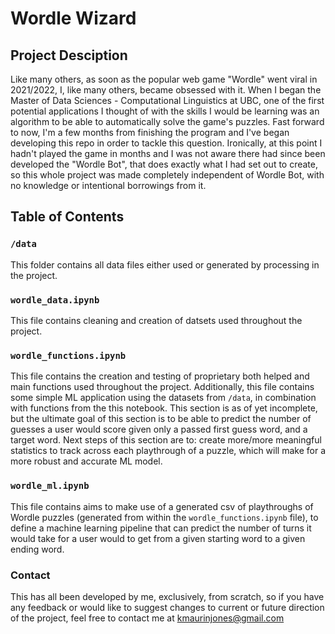 # Wordle Wizard
## Project Desciption
Like many others, as soon as the popular web game "Wordle" went viral in 2021/2022, I, like many others, became obsessed with it. When I began the Master of Data Sciences - Computational Linguistics at UBC, one of the first potential applications I thought of with the skills I would be learning was an algorithm to be able to automatically solve the game's puzzles. Fast forward to now, I'm a few months from finishing the program and I've began developing this repo in order to tackle this question. Ironically, at this point I hadn't played the game in months and I was not aware there had since been developed the "Wordle Bot", that does exactly what I had set out to create, so this whole project was made completely independent of Wordle Bot, with no knowledge or intentional borrowings from it.

## Table of Contents
### `/data`
This folder contains all data files either used or generated by processing in the project.

### `wordle_data.ipynb`
This file contains cleaning and creation of datsets used throughout the project.
### `wordle_functions.ipynb`
This file contains the creation and testing of proprietary both helped and main functions used throughout the project. Additionally, this file contains some simple ML application using the datasets from `/data`, in combination with functions from the this notebook. This section is as of yet incomplete, but the ultimate goal of this section is to be able to predict the number of guesses a user would score given only a passed first guess word, and a target word. Next steps of this section are to: create more/more meaningful statistics to track across each playthrough of a puzzle, which will make for a more robust and accurate ML model. 
### `wordle_ml.ipynb`
This file contains aims to make use of a generated csv of playthroughs of Wordle puzzles (generated from within the `wordle_functions.ipynb` file), to define a machine learning pipeline that can predict the number of turns it would take for a user would to get from a given starting word to a given ending word.
### Contact
This has all been developed by me, exclusively, from scratch, so if you have any feedback or would like to suggest changes to current or future direction of the project, feel free to contact me at kmaurinjones@gmail.com